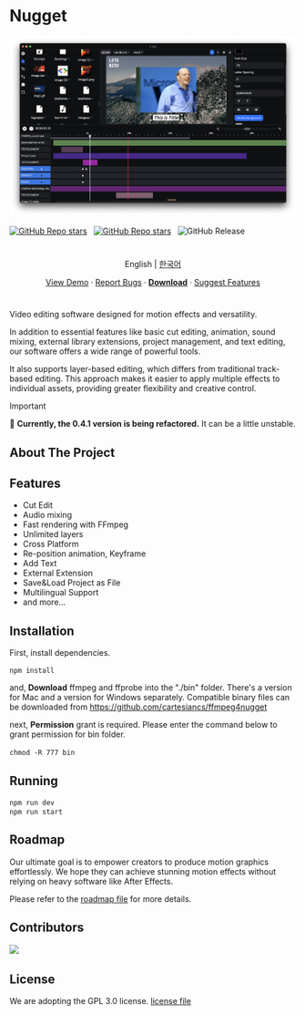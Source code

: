 # Nugget

![plot](./.github/screenshotv1.png)

<p align='center'>

<a href="#"><img alt="GitHub Repo stars" src="https://img.shields.io/github/stars/cartesiancs/nugget-app?style=for-the-badge" /></a>
&nbsp;
<a href="#"><img alt="GitHub Repo stars" src="https://img.shields.io/github/license/cartesiancs/nugget-app?style=for-the-badge" /></a>
&nbsp;
<img alt="GitHub Release" src="https://img.shields.io/github/v/release/cartesiancs/nugget-app?style=for-the-badge">

</p>

#

<p align='center'>
English | <a href="./docs/README.ko.md">한국어</a>
</p>

<p align='center'>
<a href="https://www.youtube.com/watch?v=Bh06VOYSMIM">View Demo</a> · <a href="https://github.com/cartesiancs/nugget-app/issues">Report Bugs</a> · <a href="https://github.com/cartesiancs/nugget-app/releases"><b>Download</b></a> · <a href="https://github.com/cartesiancs/nugget-app/issues/new">Suggest Features </a>
</p>

#

Video editing software designed for motion effects and versatility.

In addition to essential features like basic cut editing, animation, sound mixing, external library extensions, project management, and text editing, our software offers a wide range of powerful tools.

It also supports layer-based editing, which differs from traditional track-based editing. This approach makes it easier to apply multiple effects to individual assets, providing greater flexibility and creative control.

> [!IMPORTANT]
> 📢 <strong>Currently, the 0.4.1 version is being refactored.</strong> It can be a little unstable.

## About The Project

## Features

- Cut Edit
- Audio mixing
- Fast rendering with FFmpeg
- Unlimited layers
- Cross Platform
- Re-position animation, Keyframe
- Add Text
- External Extension
- Save&Load Project as File
- Multilingual Support
- and more...

## Installation

First, install dependencies.

```
npm install
```

and, **Download** ffmpeg and ffprobe into the "./bin" folder. There's a version for Mac and a version for Windows separately. Compatible binary files can be downloaded from https://github.com/cartesiancs/ffmpeg4nugget

next, **Permission** grant is required. Please enter the command below to grant permission for bin folder.

`chmod -R 777 bin`

## Running

```
npm run dev
npm run start
```

## Roadmap

Our ultimate goal is to empower creators to produce motion graphics effortlessly. We hope they can achieve stunning motion effects without relying on heavy software like After Effects.

Please refer to the [roadmap file](./docs/ROADMAP.md) for more details.

## Contributors

 <a href = "https://github.com/cartesiancs/nugget-app/graphs/contributors">
   <img src = "https://contrib.rocks/image?repo=cartesiancs/nugget-app"/>
 </a>

## License

We are adopting the GPL 3.0 license. [license file](./LICENSE)
